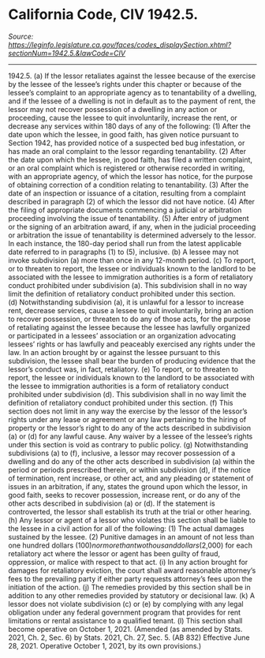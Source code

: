 # California Code, CIV 1942.5.

_Source: https://leginfo.legislature.ca.gov/faces/codes_displaySection.xhtml?sectionNum=1942.5.&lawCode=CIV_

---

1942.5.
(a) If the lessor retaliates against the lessee because of the exercise by the lessee of the lessee’s rights under this chapter or because of the lessee’s complaint to an appropriate agency as to tenantability of a dwelling, and if the lessee of a dwelling is not in default as to the payment of rent, the lessor may not recover possession of a dwelling in any action or proceeding, cause the lessee to quit involuntarily, increase the rent, or decrease any services within 180 days of any of the following:
(1) After the date upon which the lessee, in good faith, has given notice pursuant to Section 1942, has provided notice of a suspected bed bug infestation, or has made an oral complaint to the lessor regarding tenantability.
(2) After the date upon which the lessee, in good faith, has filed a written complaint, or an oral complaint which is registered or otherwise recorded in writing, with an appropriate agency, of which the lessor has notice, for the purpose of obtaining correction of a condition relating to tenantability.
(3) After the date of an inspection or issuance of a citation, resulting from a complaint described in paragraph (2) of which the lessor did not have notice.
(4) After the filing of appropriate documents commencing a judicial or arbitration proceeding involving the issue of tenantability.
(5) After entry of judgment or the signing of an arbitration award, if any, when in the judicial proceeding or arbitration the issue of tenantability is determined
						adversely to the lessor.
In each instance, the 180-day period shall run from the latest applicable date referred to in paragraphs (1) to (5), inclusive.
(b) A lessee may not invoke subdivision (a) more than once in any 12-month period.
(c) To report, or to threaten to report, the lessee or individuals known to the landlord to be associated with the lessee to immigration authorities is a form of retaliatory conduct prohibited under subdivision (a). This subdivision shall in no way limit the definition of retaliatory conduct prohibited under this section.
(d) Notwithstanding subdivision (a), it is unlawful for a lessor to increase rent, decrease services, cause a lessee to quit involuntarily, bring an action to recover possession, or threaten to do any of those acts, for the
						purpose of retaliating against the lessee because the lessee has lawfully organized or participated in a lessees’ association or an organization advocating lessees’ rights or has lawfully and peaceably exercised any rights under the law. In an action brought by or against the lessee pursuant to this subdivision, the lessee shall bear the burden of producing evidence that the lessor’s conduct was, in fact, retaliatory.
(e) To report, or to threaten to report, the lessee or individuals known to the landlord to be associated with the lessee to immigration authorities is a form of retaliatory conduct prohibited under subdivision (d). This subdivision shall in no way limit the definition of retaliatory conduct prohibited under this section.
(f) This section does not limit in any way the exercise by the lessor of the lessor’s rights under any lease or agreement or any law pertaining to
						the hiring of property or the lessor’s right to do any of the acts described in subdivision (a) or (d) for any lawful cause. Any waiver by a lessee of the lessee’s rights under this section is void as contrary to public policy.
(g) Notwithstanding subdivisions (a) to (f), inclusive, a lessor may recover possession of a dwelling and do any of the other acts described in subdivision (a) within the period or periods prescribed therein, or within subdivision (d), if the notice of termination, rent increase, or other act, and any pleading or statement of issues in an arbitration, if any, states the ground upon which the lessor, in good faith, seeks to recover possession, increase rent, or do any of the other acts described in subdivision (a) or (d). If the statement is controverted, the lessor shall establish its truth at the trial or other hearing.
(h) Any lessor or agent of a lessor
						who violates this section shall be liable to the lessee in a civil action for all of the following:
(1) The actual damages sustained by the lessee.
(2) Punitive damages in an amount of not less than one hundred dollars ($100) nor more than two thousand dollars ($2,000) for each retaliatory act where the lessor or agent has been guilty of fraud, oppression, or malice with respect to that act.
(i) In any action brought for damages for retaliatory eviction, the court shall award reasonable attorney’s fees to the prevailing party if either party requests attorney’s fees upon the initiation of the action.
(j) The remedies provided by this section shall be in addition to any other remedies provided by statutory or decisional law.
(k) A lessor does not violate subdivision (c) or (e) by complying with any legal obligation under any federal government program that provides for rent limitations or rental assistance to a qualified tenant.
(l) This section shall become operative on October 1, 2021.
(Amended (as amended by Stats. 2021, Ch. 2, Sec. 6) by Stats. 2021, Ch. 27, Sec. 5.   (AB 832)   Effective June 28, 2021.   Operative October 1, 2021, by its own provisions.)